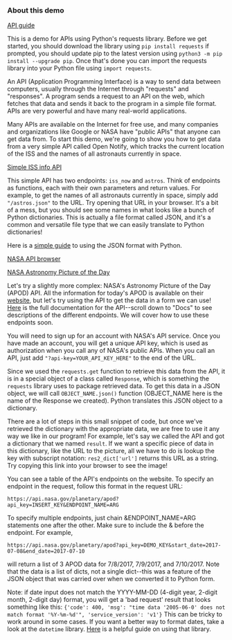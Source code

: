 ### About this demo

[API guide](https://www.nylas.com/blog/use-python-requests-module-rest-apis/)

This is a demo for APIs using Python's requests library. Before we get started, you should download the library using `pip install requests` if prompted, you should update pip to the latest version using `python3 -m pip install --upgrade pip`. Once that's done you can import the requests library into your Python file using `import requests`.

An API (Application Programming Interface) is a way to send data between computers, usually through the Internet through "requests" and "responses". A program sends a request to an API on the web, which fetches that data and sends it back to the program in a simple file format. APIs are very powerful and have many real-world applications.

Many APIs are available on the Internet for free use, and many companies and organizations like Google or NASA have "public APIs" that anyone can get data from. To start this demo, we're going to show you how to get data from a very simple API called Open Notify, which tracks the current location of the ISS and the names of all astronauts currently in space.

[Simple ISS info API](http://api.open-notify.org/)

This simple API has two endpoints: `iss_now` and `astros`. Think of endpoints as functions, each with their own parameters and return values. For example, to get the names of all astronauts currently in space, simply add `"/astros.json"` to the URL. Try opening that URL in your browser. It's a bit of a mess, but you should see some names in what looks like a bunch of Python dictionaries. This is actually a file format called JSON, and it's a common and versatile file type that we can easily translate to Python dictionaries!

Here is a [simple guide](https://www.w3schools.com/python/python_json.asp) to using the JSON format with Python.

[NASA API browser](https://api.nasa.gov/)

[NASA Astronomy Picture of the Day](https://github.com/nasa/apod-api)

Let's try a slightly more complex: NASA's Astronomy Picture of the Day (APOD) API. All the information for today's APOD is available on their [website](https://apod.nasa.gov/apod/astropix.html), but let's try using the API to get the data in a form we can use! [Here](https://github.com/nasa/apod-api) is the full documentation for the API--scroll down to "Docs" to see descriptions of the different endpoints. We will cover how to use these endpoints soon.

You will need to sign up for an account with NASA's API service. Once you have made an account, you will get a unique API key, which is used as authorization when you call any of NASA's public APIs. When you call an API, just add `"?api-key=YOUR_API_KEY_HERE"` to the end of the URL.

Since we used the `requests.get` function to retrieve this data from the API, it is in a special object of a class called `Response`, which is something the `requests` library uses to package retrieved data. To get this data in a JSON object, we will call `OBJECT_NAME.json()` function (OBJECT_NAME here is the name of the Response we created). Python translates this JSON object to a dictionary.

There are a lot of steps in this small snippet of code, but once we've retrieved the dictionary with the appropriate data, we are free to use it any way we like in our program! For example, let's say we called the API and got a dictionary that we named `result`. If we want a specific piece of data in this dictionary, like the URL to the picture, all we have to do is lookup the key with subscript notation: `res2_dict['url']` returns this URL as a string. Try copying this link into your browser to see the image!

You can see a table of the API's endpoints on the website. To specify an endpoint in the request, follow this format in the request URL:

    https://api.nasa.gov/planetary/apod?api_key=INSERT_KEY&ENDPOINT_NAME=ARG

To specify multiple endpoints, just chain &ENDPOINT_NAME=ARG statements one after the other. Make sure to include the & before the endpoint. For example, 

    https://api.nasa.gov/planetary/apod?api_key=DEMO_KEY&start_date=2017-07-08&end_date=2017-07-10

will return a list of 3 APOD data for 7/8/2017, 7/9/2017, and 7/10/2017. Note that the data is a list of dicts, not a single dict--this was a feature of the JSON object that was carried over when we converted it to Python form.

Note: if date input does not match the YYYY-MM-DD (4-digit year, 2-digit month, 2-digit day) format, you will get a 'bad request' result that looks something like this:
`{'code': 400, 'msg': "time data '2005-06-0' does not match format '%Y-%m-%d'", 'service_version': 'v1'}`
This can be tricky to work around in some cases. If you want a better way to format dates, take a look at the
`datetime` library. [Here](https://www.geeksforgeeks.org/python-validate-string-date-format/) is a helpful guide on using that library.